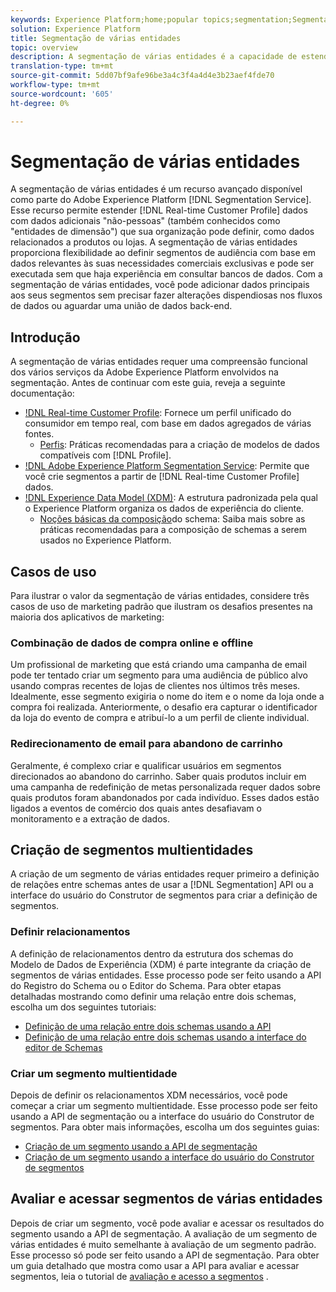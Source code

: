 ```yaml
---
keywords: Experience Platform;home;popular topics;segmentation;Segmentation;segment service;segments;Segments;multi-entity;multi-entity segmentation;multi-entity segments;
solution: Experience Platform
title: Segmentação de várias entidades
topic: overview
description: A segmentação de várias entidades é a capacidade de estender os dados do Perfil com dados adicionais baseados em produtos, lojas ou outras classes que não sejam perfis. Depois de conectados, os dados de classes adicionais ficam disponíveis como se fossem nativos para o schema do Perfil.
translation-type: tm+mt
source-git-commit: 5dd07bf9afe96be3a4c3f4a4d4e3b23aef4fde70
workflow-type: tm+mt
source-wordcount: '605'
ht-degree: 0%

---
```



# Segmentação de várias entidades

A segmentação de várias entidades é um recurso avançado disponível como parte do Adobe Experience Platform [!DNL Segmentation Service]. Esse recurso permite estender [!DNL Real-time Customer Profile] dados com dados adicionais &quot;não-pessoas&quot; (também conhecidos como &quot;entidades de dimensão&quot;) que sua organização pode definir, como dados relacionados a produtos ou lojas. A segmentação de várias entidades proporciona flexibilidade ao definir segmentos de audiência com base em dados relevantes às suas necessidades comerciais exclusivas e pode ser executada sem que haja experiência em consultar bancos de dados. Com a segmentação de várias entidades, você pode adicionar dados principais aos seus segmentos sem precisar fazer alterações dispendiosas nos fluxos de dados ou aguardar uma união de dados back-end.

## Introdução

A segmentação de várias entidades requer uma compreensão funcional dos vários serviços da Adobe Experience Platform envolvidos na segmentação. Antes de continuar com este guia, reveja a seguinte documentação:

* [!DNL Real-time Customer Profile](../profile/home.md): Fornece um perfil unificado do consumidor em tempo real, com base em dados agregados de várias fontes.
   * [Perfis](../profile/guardrails.md): Práticas recomendadas para a criação de modelos de dados compatíveis com [!DNL Profile].
* [!DNL Adobe Experience Platform Segmentation Service](./home.md): Permite que você crie segmentos a partir de [!DNL Real-time Customer Profile] dados.
* [!DNL Experience Data Model (XDM)](../xdm/home.md): A estrutura padronizada pela qual o Experience Platform organiza os dados de experiência do cliente.
   * [Noções básicas da composição](../xdm/schema/composition.md#union)do schema: Saiba mais sobre as práticas recomendadas para a composição de schemas a serem usados no Experience Platform.

## Casos de uso

Para ilustrar o valor da segmentação de várias entidades, considere três casos de uso de marketing padrão que ilustram os desafios presentes na maioria dos aplicativos de marketing:

### Combinação de dados de compra online e offline

Um profissional de marketing que está criando uma campanha de email pode ter tentado criar um segmento para uma audiência de público alvo usando compras recentes de lojas de clientes nos últimos três meses. Idealmente, esse segmento exigiria o nome do item e o nome da loja onde a compra foi realizada. Anteriormente, o desafio era capturar o identificador da loja do evento de compra e atribuí-lo a um perfil de cliente individual.

### Redirecionamento de email para abandono de carrinho

Geralmente, é complexo criar e qualificar usuários em segmentos direcionados ao abandono do carrinho. Saber quais produtos incluir em uma campanha de redefinição de metas personalizada requer dados sobre quais produtos foram abandonados por cada indivíduo. Esses dados estão ligados a eventos de comércio dos quais antes desafiavam o monitoramento e a extração de dados.

## Criação de segmentos multientidades

A criação de um segmento de várias entidades requer primeiro a definição de relações entre schemas antes de usar a [!DNL Segmentation] API ou a interface do usuário do Construtor de segmentos para criar a definição de segmentos.

### Definir relacionamentos

A definição de relacionamentos dentro da estrutura dos schemas do Modelo de Dados de Experiência (XDM) é parte integrante da criação de segmentos de várias entidades. Esse processo pode ser feito usando a API do Registro do Schema ou o Editor do Schema. Para obter etapas detalhadas mostrando como definir uma relação entre dois schemas, escolha um dos seguintes tutoriais:

* [Definição de uma relação entre dois schemas usando a API](../xdm/tutorials/relationship-api.md)
* [Definição de uma relação entre dois schemas usando a interface do editor de Schemas](../xdm/tutorials/relationship-ui.md)

### Criar um segmento multientidade

Depois de definir os relacionamentos XDM necessários, você pode começar a criar um segmento multientidade. Esse processo pode ser feito usando a API de segmentação ou a interface do usuário do Construtor de segmentos. Para obter mais informações, escolha um dos seguintes guias:

* [Criação de um segmento usando a API de segmentação](./tutorials/create-a-segment.md)
* [Criação de um segmento usando a interface do usuário do Construtor de segmentos](./ui/overview.md)

## Avaliar e acessar segmentos de várias entidades

Depois de criar um segmento, você pode avaliar e acessar os resultados do segmento usando a API de segmentação. A avaliação de um segmento de várias entidades é muito semelhante à avaliação de um segmento padrão. Esse processo só pode ser feito usando a API de segmentação. Para obter um guia detalhado que mostra como usar a API para avaliar e acessar segmentos, leia o tutorial de [avaliação e acesso a segmentos](./tutorials/evaluate-a-segment.md) .
